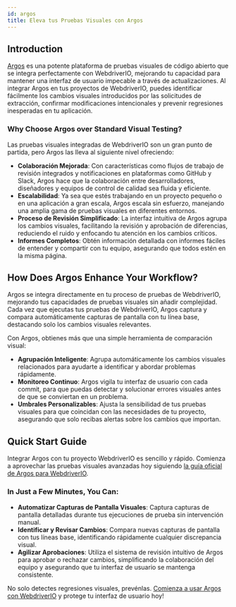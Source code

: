 ```yaml
---
id: argos
title: Eleva tus Pruebas Visuales con Argos
---
```


## Introduction

[Argos](https://argos-ci.com/?utm_source=webdriverio&utm_medium=partnered&utm_campaign=documentation) es una potente plataforma de pruebas visuales de código abierto que se integra perfectamente con WebdriverIO, mejorando tu capacidad para mantener una interfaz de usuario impecable a través de actualizaciones. Al integrar Argos en tus proyectos de WebdriverIO, puedes identificar fácilmente los cambios visuales introducidos por las solicitudes de extracción, confirmar modificaciones intencionales y prevenir regresiones inesperadas en tu aplicación.

### Why Choose Argos over Standard Visual Testing?

Las pruebas visuales integradas de WebdriverIO son un gran punto de partida, pero Argos las lleva al siguiente nivel ofreciendo:

-   **Colaboración Mejorada**: Con características como flujos de trabajo de revisión integrados y notificaciones en plataformas como GitHub y Slack, Argos hace que la colaboración entre desarrolladores, diseñadores y equipos de control de calidad sea fluida y eficiente.
-   **Escalabilidad**: Ya sea que estés trabajando en un proyecto pequeño o en una aplicación a gran escala, Argos escala sin esfuerzo, manejando una amplia gama de pruebas visuales en diferentes entornos.
-   **Proceso de Revisión Simplificado**: La interfaz intuitiva de Argos agrupa los cambios visuales, facilitando la revisión y aprobación de diferencias, reduciendo el ruido y enfocando tu atención en los cambios críticos.
-   **Informes Completos**: Obtén información detallada con informes fáciles de entender y compartir con tu equipo, asegurando que todos estén en la misma página.

## How Does Argos Enhance Your Workflow?

Argos se integra directamente en tu proceso de pruebas de WebdriverIO, mejorando tus capacidades de pruebas visuales sin añadir complejidad. Cada vez que ejecutas tus pruebas de WebdriverIO, Argos captura y compara automáticamente capturas de pantalla con tu línea base, destacando solo los cambios visuales relevantes.

Con Argos, obtienes más que una simple herramienta de comparación visual:

-   **Agrupación Inteligente**: Agrupa automáticamente los cambios visuales relacionados para ayudarte a identificar y abordar problemas rápidamente.
-   **Monitoreo Continuo**: Argos vigila tu interfaz de usuario con cada commit, para que puedas detectar y solucionar errores visuales antes de que se conviertan en un problema.
-   **Umbrales Personalizables**: Ajusta la sensibilidad de tus pruebas visuales para que coincidan con las necesidades de tu proyecto, asegurando que solo recibas alertas sobre los cambios que importan.

## Quick Start Guide

Integrar Argos con tu proyecto WebdriverIO es sencillo y rápido. Comienza a aprovechar las pruebas visuales avanzadas hoy siguiendo [la guía oficial de Argos para WebdriverIO](https://argos-ci.com/docs/quickstart/webdriverio?utm_source=webdriverio&utm_medium=partnered&utm_campaign=documentation).

### In Just a Few Minutes, You Can:

-   **Automatizar Capturas de Pantalla Visuales**: Captura capturas de pantalla detalladas durante tus ejecuciones de prueba sin intervención manual.
-   **Identificar y Revisar Cambios**: Compara nuevas capturas de pantalla con tus líneas base, identificando rápidamente cualquier discrepancia visual.
-   **Agilizar Aprobaciones**: Utiliza el sistema de revisión intuitivo de Argos para aprobar o rechazar cambios, simplificando la colaboración del equipo y asegurando que tu interfaz de usuario se mantenga consistente.

No solo detectes regresiones visuales, prevénlas. [Comienza a usar Argos con WebdriverIO](https://argos-ci.com/?utm_source=webdriverio&utm_medium=partnered&utm_campaign=documentation) y protege tu interfaz de usuario hoy!